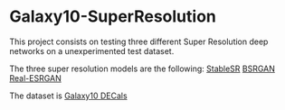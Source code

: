 # Galaxy10-SuperResolution

This project consists on testing three different Super Resolution deep networks on a unexperimented test dataset.

The three super resolution models are the following:
[StableSR](https://github.com/IceClear/StableSR)
[BSRGAN](https://github.com/cszn/BSRGAN)
[Real-ESRGAN](https://github.com/xinntao/Real-ESRGAN)

The dataset is [Galaxy10 DECals](https://astronn.readthedocs.io/en/latest/galaxy10.html) 
